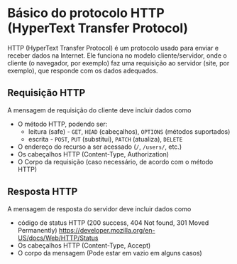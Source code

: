 # Básico do protocolo HTTP (HyperText Transfer Protocol)

HTTP (HyperText Transfer Protocol) é um protocolo usado para enviar e receber dados na Internet. Ele funciona no modelo cliente/servidor, onde o cliente (o navegador, por exemplo) faz uma requisição ao servidor (site, por exemplo), que responde com os dados adequados.

## Requisição HTTP

A mensagem de requisição do cliente deve incluir dados como

- O método HTTP, podendo ser:
  - leitura (safe) - `GET`, `HEAD` (cabeçalhos), `OPTIONS` (métodos suportados)
  - escrita - `POST`, `PUT` (substitui), `PATCH` (atualiza), `DELETE`
- O endereço do recurso a ser acessado (`/`, `/users/`, etc.)
- Os cabeçalhos HTTP (Content-Type, Authorization)
- O Corpo da requisição (caso necessário, de acordo com o método HTTP)

## Resposta HTTP

A mensagem de resposta do servidor deve incluir dados como

- código de status HTTP (200 success, 404 Not found, 301 Moved Permanently)
  <https://developer.mozilla.org/en-US/docs/Web/HTTP/Status>
- Os cabeçalhos HTTP (Content-Type, Accept)
- O corpo da mensagem (Pode estar em vazio em alguns casos)
